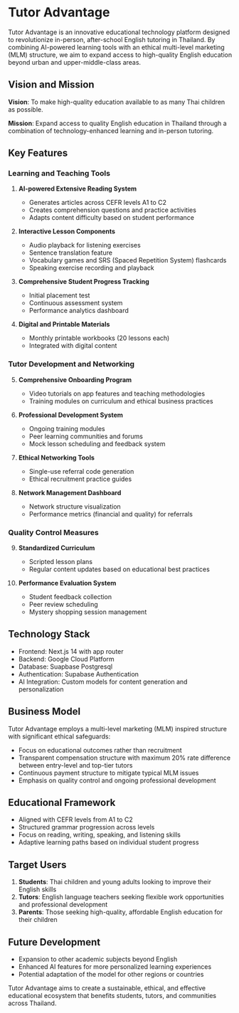 # Tutor Advantage

Tutor Advantage is an innovative educational technology platform designed to revolutionize in-person, after-school English tutoring in Thailand. By combining AI-powered learning tools with an ethical multi-level marketing (MLM) structure, we aim to expand access to high-quality English education beyond urban and upper-middle-class areas.

## Vision and Mission

**Vision**: To make high-quality education available to as many Thai children as possible.

**Mission**: Expand access to quality English education in Thailand through a combination of technology-enhanced learning and in-person tutoring.

## Key Features

### Learning and Teaching Tools

1. **AI-powered Extensive Reading System**

   - Generates articles across CEFR levels A1 to C2
   - Creates comprehension questions and practice activities
   - Adapts content difficulty based on student performance

2. **Interactive Lesson Components**

   - Audio playback for listening exercises
   - Sentence translation feature
   - Vocabulary games and SRS (Spaced Repetition System) flashcards
   - Speaking exercise recording and playback

3. **Comprehensive Student Progress Tracking**

   - Initial placement test
   - Continuous assessment system
   - Performance analytics dashboard

4. **Digital and Printable Materials**
   - Monthly printable workbooks (20 lessons each)
   - Integrated with digital content

### Tutor Development and Networking

5. **Comprehensive Onboarding Program**

   - Video tutorials on app features and teaching methodologies
   - Training modules on curriculum and ethical business practices

6. **Professional Development System**

   - Ongoing training modules
   - Peer learning communities and forums
   - Mock lesson scheduling and feedback system

7. **Ethical Networking Tools**

   - Single-use referral code generation
   - Ethical recruitment practice guides

8. **Network Management Dashboard**
   - Network structure visualization
   - Performance metrics (financial and quality) for referrals

### Quality Control Measures

9. **Standardized Curriculum**

   - Scripted lesson plans
   - Regular content updates based on educational best practices

10. **Performance Evaluation System**
    - Student feedback collection
    - Peer review scheduling
    - Mystery shopping session management

## Technology Stack

- Frontend: Next.js 14 with app router
- Backend: Google Cloud Platform
- Database: Suapbase Postgresql
- Authentication: Supabase Authentication
- AI Integration: Custom models for content generation and personalization

## Business Model

Tutor Advantage employs a multi-level marketing (MLM) inspired structure with significant ethical safeguards:

- Focus on educational outcomes rather than recruitment
- Transparent compensation structure with maximum 20% rate difference between entry-level and top-tier tutors
- Continuous payment structure to mitigate typical MLM issues
- Emphasis on quality control and ongoing professional development

## Educational Framework

- Aligned with CEFR levels from A1 to C2
- Structured grammar progression across levels
- Focus on reading, writing, speaking, and listening skills
- Adaptive learning paths based on individual student progress

## Target Users

1. **Students**: Thai children and young adults looking to improve their English skills
2. **Tutors**: English language teachers seeking flexible work opportunities and professional development
3. **Parents**: Those seeking high-quality, affordable English education for their children

## Future Development

- Expansion to other academic subjects beyond English
- Enhanced AI features for more personalized learning experiences
- Potential adaptation of the model for other regions or countries

Tutor Advantage aims to create a sustainable, ethical, and effective educational ecosystem that benefits students, tutors, and communities across Thailand.
